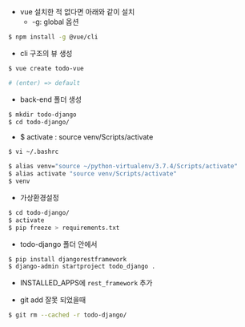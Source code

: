 * vue 설치한 적 없다면 아래와 같이 설치
  * -g: global 옵션

```bash
$ npm install -g @vue/cli
```

* cli 구조의 뷰 생성

```bash
$ vue create todo-vue

# (enter) => default
```

* back-end 폴더 생성

```bash
$ mkdir todo-django
$ cd todo-django/
```

* $ activate : source venv/Scripts/activate

```bash
$ vi ~/.bashrc

$ alias venv="source ~/python-virtualenv/3.7.4/Scripts/activate"
$ alias activate "source venv/Scripts/activate"
$ venv
```

* 가상환경설정

```bash
$ cd todo-django/
$ activate
$ pip freeze > requirements.txt
```

* todo-django 폴더 안에서

```bash
$ pip install djangorestframework
$ django-admin startproject todo_django .
```

* INSTALLED_APPS에 `rest_framework` 추가

* git add 잘못 되었을때

```bash
$ git rm --cached -r todo-django/
```



